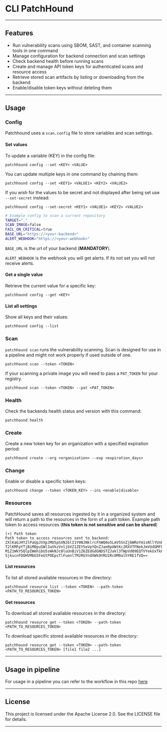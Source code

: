 # CLI PatchHound

---

## Features

- Run vulnerability scans using SBOM, SAST, and container scanning tools in one command
- Manage configuration for backend connection and scan settings
- Check backend health before running scans
- Create and manage API token keys for authenticated scans and resource access
- Retrieve stored scan artifacts by listing or downloading from the backend
- Enable/disable token keys without deleting them

---

## Usage

### Config
Patchhound uses a `scan.config` file to store variables and scan settings.

#### Set values
To update a variable (KEY) in the config file:
```
patchhound config --set <KEY> <VALUE>
```
You can update multiple keys in one command by chaining them:
```
patchhound config --set <KEY1> <VALUE1> <KEY2> <VALUE2>
```
If you wish for the values to be secret and not displayed after being set use `--set-secret` instead:
```
patchhound config --set-secret <KEY1> <VALUE1> <KEY2> <VALUE2>
```
   ```bash
   # Example config to scan a current repository
   TARGET="."
   SCAN_IMAGE=false
   FAIL_ON_CRITICAL=true
   BASE_URL="https://<your-backend>"
   ALERT_WEBHOOK="https://<your-webhook>"
   ```

   `BASE_URL` is the url of your backend (**MANDATORY**).

   `ALERT_WEBHOOK` is the webhook you will get alerts. If its not set you will not receive alerts.

#### Get a single value
Retrieve the current value for a specific key:
```
patchhound config --get <KEY>
```
#### List all settings
Show all keys and their values:
```
patchhound config --list
```

### Scan
`patchhound scan` runs the vulnerability scanning.
Scan is designed for use in a pipeline and might not work properly if used outside of one.
```
patchhound scan --token <TOKEN>
```
If your scanning a private image you will need to pass a `PAT_TOKEN` for your registry.
```
patchhound scan --token <TOKEN> --pat <PAT_TOKEN>
```

### Health
Check the backends health status and version with this command:
```
patchhound health
```

### Create
Create a new token key for an organization with a specified expiration period:
```
patchhound create --org <organization> --exp <expiration_days>
```

### Change
Enable or disable a specific token keys:
```
patchhound change --token <TOKEN_KEY> --ins <enable|disable>
```
### Resources
PatchHound saves all resources ingested by it in a organized system and will return a path to the resources in the form of a path token.
Example path token to access resources (**this token is not sensitive and can be shared**)
```
[+] Path token
Path token to access resources sent to backend:
ZXlKaGJHY2lPaUpJVXpJMU5pSXNJblI1Y0NJNklrcFhWQ0o5LmV5SnZjbWRoYm1sNllYUnBiMjRp
T2lKMFpYTjBiM0puSWl3aVkzVnljbVZ1ZEY5eVpYQnZJam9pUWtKc2RXVTFNekJmVUdGMFkyaEli
M1Z1WkY5QlpIWmhibU5sWkNJc0luUnBiV1Z6ZEdGdGNDSTZJakl3TWpVd09EQTVYekUxTkRReU9D
SjkucnFDOHVMbG5FeGtPOEpsTlFuenlTM2RGYndXWk9YRU1Rc0M0alhYRE1fVQ==
```

#### List resources
To list all stored available resources in the directory:
```
patchhound resource list --token <TOKEN> --path-token <PATH_TO_RESOURCES_TOKEN> 
``` 

#### Get resources
To download all stored available resources in the directory:

```
patchhound resource get --token <TOKEN> --path-token <PATH_TO_RESOURCES_TOKEN> 
```
To download specific stored available resources in the directory:

```
patchhound resource get --token <TOKEN> --path-token <PATH_TO_RESOURCES_TOKEN> [file1 file2 ...]
```
---
## Usage in pipeline

For usage in a pipeline you can refer to the workflow in this repo [here](https://github.com/BBlue530/PatchHound_Advanced/blob/master/.github/workflows/secure-pipeline.yml)

---

## License

This project is licensed under the Apache License 2.0. See the LICENSE file for details.

---